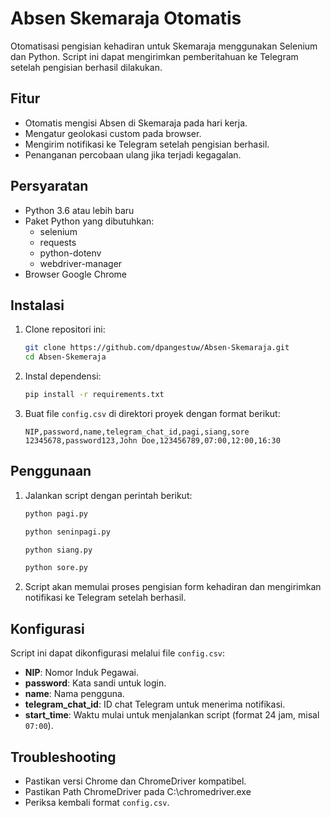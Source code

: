 # Absen Skemaraja Otomatis

Otomatisasi pengisian kehadiran untuk Skemaraja menggunakan Selenium dan Python. Script ini dapat mengirimkan pemberitahuan ke Telegram setelah pengisian berhasil dilakukan.

## Fitur

- Otomatis mengisi Absen di Skemaraja pada hari kerja.
- Mengatur geolokasi custom pada browser.
- Mengirim notifikasi ke Telegram setelah pengisian berhasil.
- Penanganan percobaan ulang jika terjadi kegagalan.

## Persyaratan

- Python 3.6 atau lebih baru
- Paket Python yang dibutuhkan:
  - selenium
  - requests
  - python-dotenv
  - webdriver-manager
- Browser Google Chrome

## Instalasi

1. Clone repositori ini:

    ```bash
    git clone https://github.com/dpangestuw/Absen-Skemaraja.git
    cd Absen-Skemeraja
    ```

2. Instal dependensi:

    ```bash
    pip install -r requirements.txt
    ```

3. Buat file `config.csv` di direktori proyek dengan format berikut:

    ```csv
    NIP,password,name,telegram_chat_id,pagi,siang,sore
    12345678,password123,John Doe,123456789,07:00,12:00,16:30
    ```

## Penggunaan

1. Jalankan script dengan perintah berikut:

    ```bash
    python pagi.py
    ```
    ```bash
    python seninpagi.py
    ```
    ```bash
    python siang.py
    ```
    ```bash
    python sore.py
    ```

2. Script akan memulai proses pengisian form kehadiran dan mengirimkan notifikasi ke Telegram setelah berhasil.

## Konfigurasi

Script ini dapat dikonfigurasi melalui file `config.csv`:

- **NIP**: Nomor Induk Pegawai.
- **password**: Kata sandi untuk login.
- **name**: Nama pengguna.
- **telegram_chat_id**: ID chat Telegram untuk menerima notifikasi.
- **start_time**: Waktu mulai untuk menjalankan script (format 24 jam, misal `07:00`).

## Troubleshooting

- Pastikan versi Chrome dan ChromeDriver kompatibel.
- Pastikan Path ChromeDriver pada C:\chromedriver.exe
- Periksa kembali format `config.csv`.

